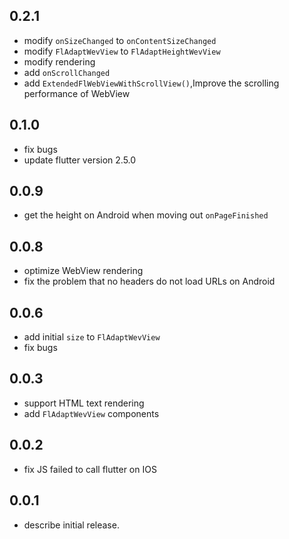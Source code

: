## 0.2.1
 * modify `onSizeChanged` to `onContentSizeChanged`
 * modify `FlAdaptWevView` to `FlAdaptHeightWevView`
 * modify rendering
 * add `onScrollChanged`
 * add `ExtendedFlWebViewWithScrollView()`,Improve the scrolling performance of WebView
## 0.1.0
 * fix bugs
 * update flutter version 2.5.0
## 0.0.9
 * get the height on Android when moving out `onPageFinished`
## 0.0.8
 * optimize WebView rendering
 * fix the problem that no headers do not load URLs on Android
## 0.0.6
 * add initial `size` to `FlAdaptWevView`
 * fix bugs
## 0.0.3
 * support HTML text rendering 
 * add `FlAdaptWevView` components
## 0.0.2
 * fix JS failed to call flutter on IOS
## 0.0.1
 * describe initial release.
